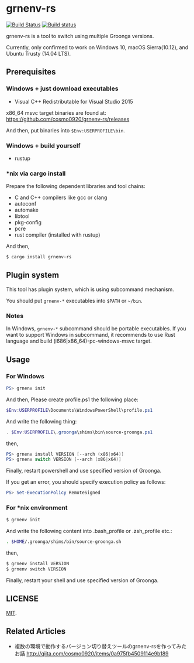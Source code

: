 grnenv-rs
===

[![Build Status](https://travis-ci.org/cosmo0920/grnenv-rs.svg?branch=master)](https://travis-ci.org/cosmo0920/grnenv-rs)
[![Build status](https://ci.appveyor.com/api/projects/status/2m8wmd96h4k7f2om/branch/master?svg=true)](https://ci.appveyor.com/project/cosmo0920/grnenv-rs/branch/master)

grnenv-rs is a tool to switch using multiple Groonga versions.

Currently, only confirmed to work on Windows 10, macOS Sierra(10.12), and Ubuntu Trusty (14.04 LTS).

## Prerequisites

### Windows + just download executables

* Visual C++ Redistributable for Visual Studio 2015

x86_64 msvc target binaries are found at:
https://github.com/cosmo0920/grnenv-rs/releases

And then, put binaries into `$Env:USERPROFILE\bin`.

### Windows + build yourself

* rustup

### *nix via cargo install

Prepare the following dependent libraries and tool chains:

* C and C++ compilers like gcc or clang
* autoconf
* automake
* libtool
* pkg-config
* pcre
* rust compiler (installed with rustup)

And then,

```bash
$ cargo install grnenv-rs
```

## Plugin system

This tool has plugin system, which is using subcommand mechanism.

You should put `grnenv-*` executables into `$PATH` or `~/bin`.

### Notes

In Windows, `grnenv-*` subcommand should be portable executables.
If you want to support Windows in subcommand, it recommends to use Rust language and build (i686|x86_64)-pc-windows-msvc target.

## Usage

### For Windows


```powershell
PS> grnenv init
```

And then,
Please create profile.ps1 the following place:

```powershell
$Env:USERPROFILE\Documents\WindowsPowerShell\profile.ps1
```

And write the following thing:

```powershell
. $Env:USERPROFILE\.groonga\shims\bin\source-groonga.ps1
```

then,

```powershell
PS> grnenv install VERSION [--arch (x86|x64)]
PS> grnenv switch VERSION [--arch (x86|x64)]
```

Finally, restart powershell and use specified version of Groonga.

If you get an error, you should specify execution policy as follows:

```powershell
PS> Set-ExecutionPolicy RemoteSigned
```

### For *nix environment

```bash
$ grnenv init
```

And write the following content into .bash\_profile or .zsh\_profile etc.:

```bash
. $HOME/.groonga/shims/bin/source-groonga.sh
```

then,

```bash
$ grnenv install VERSION
$ grnenv switch VERSION
```

Finally, restart your shell and use specified version of Groonga.

## LICENSE

[MIT](LICENSE).

## Related Articles

* 複数の環境で動作するバージョン切り替えツールのgrnenv-rsを作ってみたお話
http://qiita.com/cosmo0920/items/0a975fb4509114e9b189
